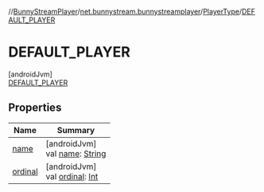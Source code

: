 //[BunnyStreamPlayer](../../../../index.md)/[net.bunnystream.bunnystreamplayer](../../index.md)/[PlayerType](../index.md)/[DEFAULT_PLAYER](index.md)

# DEFAULT_PLAYER

[androidJvm]\
[DEFAULT_PLAYER](index.md)

## Properties

| Name | Summary |
|---|---|
| [name](../../../net.bunnystream.bunnystreamplayer.ui.widget/-toggleable-image-button/-state/-s-t-a-t-e_-t-o-g-g-l-e-d/index.md#-372974862%2FProperties%2F-136810486) | [androidJvm]<br>val [name](../../../net.bunnystream.bunnystreamplayer.ui.widget/-toggleable-image-button/-state/-s-t-a-t-e_-t-o-g-g-l-e-d/index.md#-372974862%2FProperties%2F-136810486): [String](https://kotlinlang.org/api/latest/jvm/stdlib/kotlin-stdlib/kotlin/-string/index.html) |
| [ordinal](../../../net.bunnystream.bunnystreamplayer.ui.widget/-toggleable-image-button/-state/-s-t-a-t-e_-t-o-g-g-l-e-d/index.md#-739389684%2FProperties%2F-136810486) | [androidJvm]<br>val [ordinal](../../../net.bunnystream.bunnystreamplayer.ui.widget/-toggleable-image-button/-state/-s-t-a-t-e_-t-o-g-g-l-e-d/index.md#-739389684%2FProperties%2F-136810486): [Int](https://kotlinlang.org/api/latest/jvm/stdlib/kotlin-stdlib/kotlin/-int/index.html) |
